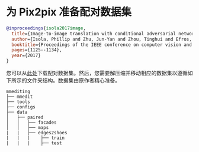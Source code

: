 # 为 Pix2pix 准备配对数据集

<!-- [DATASET] -->

```bibtex
@inproceedings{isola2017image,
  title={Image-to-image translation with conditional adversarial networks},
  author={Isola, Phillip and Zhu, Jun-Yan and Zhou, Tinghui and Efros, Alexei A},
  booktitle={Proceedings of the IEEE conference on computer vision and pattern recognition},
  pages={1125--1134},
  year={2017}
}
```

您可以从[此处](http://efrosgans.eecs.berkeley.edu/pix2pix/datasets/)下载配对数据集。然后，您需要解压缩并移动相应的数据集以遵循如下所示的文件夹结构。数据集由原作者精心准备。

```text
mmediting
├── mmedit
├── tools
├── configs
├── data
│   ├── paired
│   │   ├── facades
│   │   ├── maps
|   |   ├── edges2shoes
|   |   |    ├── train
|   |   |    ├── test
```
